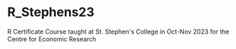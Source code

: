 # R_Stephens23
R Certificate Course taught at St. Stephen's College in Oct-Nov 2023 for the Centre for Economic Research

